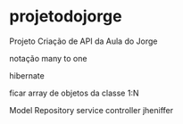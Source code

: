# projetodojorge
Projeto Criação de API da Aula do Jorge

notação
many to one

hibernate

ficar array de objetos da classe 1:N

Model
Repository
service
controller
jheniffer
